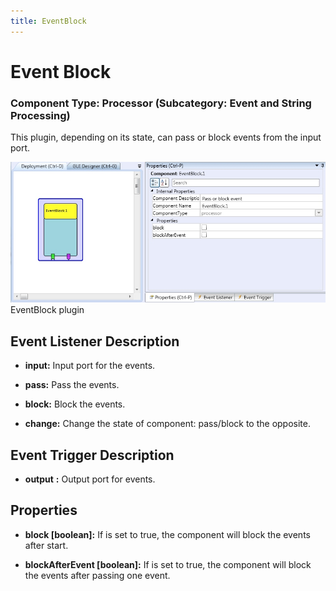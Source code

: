 ```yaml
---
title: EventBlock
---
```


# Event Block

### Component Type: Processor (Subcategory: Event and String Processing)

This plugin, depending on its state, can pass or block events from the input port.

![Screenshot: EventBlock plugin](./img/EventBlock.jpg "Screenshot: EventBlock plugin")  
EventBlock plugin

## Event Listener Description

- **input:** Input port for the events.

- **pass:** Pass the events.

- **block:** Block the events.

- **change:** Change the state of component: pass/block to the opposite.

## Event Trigger Description

- **output** **:** Output port for events.

## Properties

- **block \[boolean\]:** If is set to true, the component will block the events after start.

- **blockAfterEvent \[boolean\]:** If is set to true, the component will block the events after passing one event.
